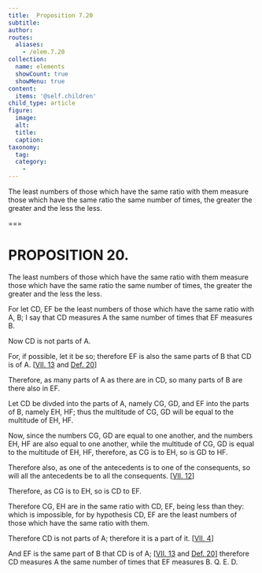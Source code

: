```yaml
---
title:  Proposition 7.20
subtitle: 
author:
routes:
  aliases:
    - /elem.7.20
collection:
  name: elements
  showCount: true
  showMenu: true
content:
  items: '@self.children'
child_type: article
figure:
  image:
  alt:
  title:
  caption:
taxonomy:
  tag:
  category:
    - 
---
```


<p>
       <hi rend="ital">The least numbers of those which have the same ratio with them measure those which have the same ratio the same number of times, the greater the greater and the less the less.</hi>
      </p>

===

<h1>PROPOSITION 20.</h1>
<p>
       <span class="ital">The least numbers of those which have the same ratio with them measure those which have the same ratio the same number of times, the greater the greater and the less the less.</span>
      </p>

<p>For let <span class="ital">CD</span>, <span class="ital">EF</span> be the least numbers of those which have the same ratio with <span class="ital">A</span>, <span class="ital">B</span>; I say that <span class="ital">CD</span> measures <span class="ital">A</span> the same number of times that <span class="ital">EF</span> measures <span class="ital">B</span>. </p>

<p>Now <span class="ital">CD</span> is not parts of <span class="ital">A</span>. </p>

<p>For, if possible, let it be so; therefore <span class="ital">EF</span> is also the same parts of <span class="ital">B</span> that <span class="ital">CD</span> is of <span class="ital">A</span>. [<a href="/elem.7.13">VII. 13</a> and <a href="/elem.7.def.20">Def. 20</a>] 
      </p>

<p>Therefore, as many parts of <span class="ital">A</span> as there are in <span class="ital">CD</span>, so many parts of <span class="ital">B</span> are there also in <span class="ital">EF</span>. </p>

<p>Let <span class="ital">CD</span> be divded into the parts of <span class="ital">A</span>, namely <span class="ital">CG</span>, <span class="ital">GD</span>, and <span class="ital">EF</span> into the parts of <span class="ital">B</span>, namely <span class="ital">EH</span>, <span class="ital">HF</span>; thus the multitude of <span class="ital">CG</span>, <span class="ital">GD</span> will be equal to the multitude of <span class="ital">EH</span>, <span class="ital">HF</span>. <pb n="321"/></p>

<p>Now, since the numbers <span class="ital">CG</span>, <span class="ital">GD</span> are equal to one another, and the numbers <span class="ital">EH</span>, <span class="ital">HF</span> are also equal to one another, while the multitude of <span class="ital">CG</span>, <span class="ital">GD</span> is equal to the multitude of <span class="ital">EH</span>, <span class="ital">HF</span>, therefore, as <span class="ital">CG</span> is to <span class="ital">EH</span>, so is <span class="ital">GD</span> to <span class="ital">HF</span>. </p>

<p>Therefore also, as one of the antecedents is to one of the consequents, so will all the antecedents be to all the consequents. [<a href="/elem.7.12">VII. 12</a>] </p>

<p>Therefore, as <span class="ital">CG</span> is to <span class="ital">EH</span>, so is <span class="ital">CD</span> to <span class="ital">EF</span>. </p>

<p>Therefore <span class="ital">CG</span>, <span class="ital">EH</span> are in the same ratio with <span class="ital">CD</span>, <span class="ital">EF</span>, being less than they: which is impossible, for by hypothesis <span class="ital">CD</span>, <span class="ital">EF</span> are the least numbers of those which have the same ratio with them. </p>

<p>Therefore <span class="ital">CD</span> is not parts of <span class="ital">A</span>; therefore it is a part of it. [<a href="/elem.7.4">VII. 4</a>] </p>

<p>And <span class="ital">EF</span> is the same part of <span class="ital">B</span> that <span class="ital">CD</span> is of <span class="ital">A</span>; [<a href="/elem.7.13">VII. 13</a> and <a href="/elem.7.def.20">Def. 20</a>] therefore <span class="ital">CD</span> measures <span class="ital">A</span> the same number of times that <span class="ital">EF</span> measures <span class="ital">B</span>. Q. E. D.</p>

